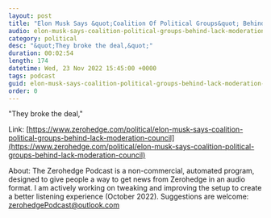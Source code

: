 ```yaml
---
layout: post
title: "Elon Musk Says &quot;Coalition Of Political Groups&quot; Behind Lack Of Moderation Council"
audio: elon-musk-says-coalition-political-groups-behind-lack-moderation-council-0
category: political
desc: "&quot;They broke the deal,&quot;"
duration: 00:02:54
length: 174
datetime: Wed, 23 Nov 2022 15:45:00 +0000
tags: podcast
guid: elon-musk-says-coalition-political-groups-behind-lack-moderation-council-0
order: 0
---
```

&quot;They broke the deal,&quot;

Link: [https://www.zerohedge.com/political/elon-musk-says-coalition-political-groups-behind-lack-moderation-council](https://www.zerohedge.com/political/elon-musk-says-coalition-political-groups-behind-lack-moderation-council)

About: The Zerohedge Podcast is a non-commercial, automated program, designed to give people a way to get news from Zerohedge in an audio format.  I am actively working on tweaking and improving the setup to create a better listening experience (October 2022).  Suggestions are welcome: [zerohedgePodcast@outlook.com](mailto:zerohedgePodcast@outlook.com)